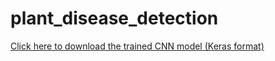 # plant_disease_detection
[Click here to download the trained CNN model (Keras format)]([https://drive.google.com/your-copied-link-here](https://drive.google.com/file/d/1ThWbQw-I7zsYbD0dz-rd-XeNfunIVfM1/view?usp=sharing))
